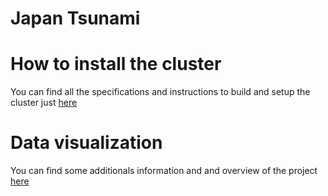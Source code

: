 Japan Tsunami
==================

# How to install the cluster
You can find all the specifications and instructions to build and setup the cluster just [here](Cassandra/cassandracluster.md)

# Data visualization 
You can find some additionals information and and overview of the project [here](TsunamiCassandra.md)



